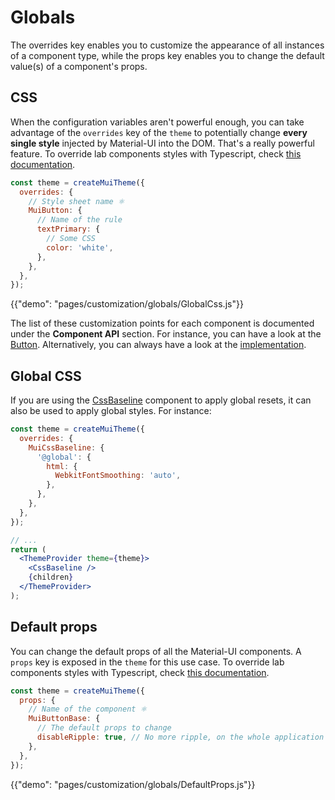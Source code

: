 # Globals

<p class="description">The overrides key enables you to customize the appearance of all instances of a component type, while the props key enables you to change the default value(s) of a component's props.</p>

## CSS

When the configuration variables aren't powerful enough, you can take advantage of the
`overrides` key of the `theme` to potentially change **every single style** injected by Material-UI into the DOM.
That's a really powerful feature. To override lab components styles with Typescript, check [this documentation](https://material-ui.com/components/about-the-lab/#typescript).

```js
const theme = createMuiTheme({
  overrides: {
    // Style sheet name ⚛️
    MuiButton: {
      // Name of the rule
      textPrimary: {
        // Some CSS
        color: 'white',
      },
    },
  },
});
```

{{"demo": "pages/customization/globals/GlobalCss.js"}}

The list of these customization points for each component is documented under the **Component API** section.
For instance, you can have a look at the [Button](/api/button/#css).
Alternatively, you can always have a look at the [implementation](https://github.com/mui-org/material-ui/blob/next/packages/material-ui/src/Button/Button.js).

## Global CSS

If you are using the [CssBaseline](/components/css-baseline/) component to apply global resets, it can also be used to apply global styles. For instance:

```jsx
const theme = createMuiTheme({
  overrides: {
    MuiCssBaseline: {
      '@global': {
        html: {
          WebkitFontSmoothing: 'auto',
        },
      },
    },
  },
});

// ...
return (
  <ThemeProvider theme={theme}>
    <CssBaseline />
    {children}
  </ThemeProvider>
);
```

## Default props

You can change the default props of all the Material-UI components.
A `props` key is exposed in the `theme` for this use case.
To override lab components styles with Typescript, check [this documentation](https://material-ui.com/components/about-the-lab/#typescript).

```js
const theme = createMuiTheme({
  props: {
    // Name of the component ⚛️
    MuiButtonBase: {
      // The default props to change
      disableRipple: true, // No more ripple, on the whole application 💣!
    },
  },
});
```

{{"demo": "pages/customization/globals/DefaultProps.js"}}
